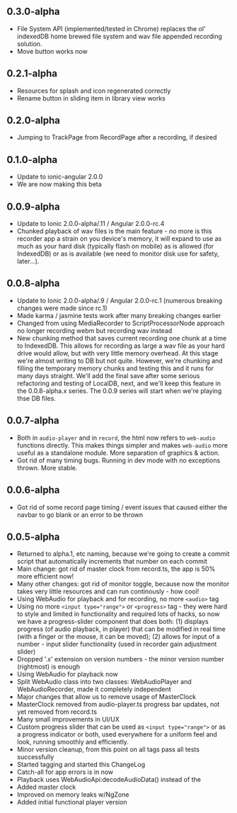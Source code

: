 ## 0.3.0-alpha
* File System API (implemented/tested in Chrome) replaces the ol'
  indexedDB home brewed file system and wav file appended recording
  solution.
* Move button works now

## 0.2.1-alpha
* Resources for splash and icon regenerated correctly
* Rename button in sliding item in library view works

## 0.2.0-alpha
* Jumping to TrackPage from RecordPage after a recording, if desired

## 0.1.0-alpha
* Update to ionic-angular 2.0.0
* We are now making this beta

## 0.0.9-alpha
* Update to Ionic 2.0.0-alpha/.11 / Angular 2.0.0-rc.4
* Chunked playback of wav files is the main feature - no more is
  this recorder app a strain on you device's memory, it will expand
  to use as much as your hard disk (typically flash on mobile) as is
  allowed (for IndexedDB) or as is available (we need to monitor disk
  use for safety, later...).

## 0.0.8-alpha
* Update to Ionic 2.0.0-alpha/.9 / Angular 2.0.0-rc.1
  (numerous breaking changes were made since rc.1)
* Made karma / jasmine tests work after many breaking changes earlier
* Changed from using MediaRecorder to ScriptProcessorNode approach
  no longer recording webm but recording wav instead
* New chunking method that saves current recording one chunk at a
  time to IndexedDB. This allows for recording as large a wav file as
  your hard drive would allow, but with very little memory overhead.
  At this stage we're almost writing to DB but not quite. However,
  we're chunking and filling the temporary memory chunks and testing
  this and it runs for many days straight. We'll add the final save
  after some serious refactoring and testing of LocalDB, next, and
  we'll keep this feature in the 0.0.8-alpha.x series.  The 0.0.9
  series will start when we're playing thse DB files.

## 0.0.7-alpha
* Both in `audio-player` and in `record`, the html now refers to `web-audio`
  functions directly.  This makes things simpler and makes `web-audio` more
  useful as a standalone module.  More separation of graphics & action.
* Got rid of many timing bugs.  Running in dev mode with no exceptions
  thrown.  More stable.

## 0.0.6-alpha
* Got rid of some record page timing / event issues that caused either
  the navbar to go blank or an error to be thrown

## 0.0.5-alpha
* Returned to alpha.1, etc naming, because we're going to create a commit
  script that automatically increments that number on each commit
* Main change: got rid of master clock from record.ts, the app is 50% more
  efficient now!
* Many other changes: got rid of monitor toggle, because now the monitor
  takes very little resources and can run continously - how cool!
* Using WebAudio for playback and for recording, no more `<audio>` tag
* Using no more `<input type="range">` or `<progress>` tag - they were
  hard to style and limited in functionality and required lots of hacks,
  so now we have a progress-slider component that does both: (1)
  displays progress (of audio playback, in player) that can be
  modified in real time (with a finger or the mouse, it can be
  moved); (2) allows for input of a number - input slider functionality
  (used in recorder gain adjustment slider)
* Dropped '.x' extension on version numbers - the minor version number
  (rightmost) is enough
* Using WebAudio for playback now
* Split WebAudio class into two classes: WebAudioPlayer and WebAudioRecorder,
  made it completely independent
* Major changes that allow us to remove usage of MasterClock
* MasterClock removed from audio-player.ts progress bar updates, not yet
  removed from record.ts
* Many small improvements in UI/UX
* Custom progress slider that can be used as `<input type="range">` or
  as a progress indicator or both, used everywhere for a uniform feel
  and look, running smoothly and efficiently.
* Minor version cleanup, from this point on all tags pass all tests successfully
* Started tagging and started this ChangeLog
* Catch-all for app errors is in now
* Playback uses WebAudioApi:decodeAudioData() instead of the <audio> element
* Added master clock
* Improved on memory leaks w/NgZone
* Added initial functional player version
